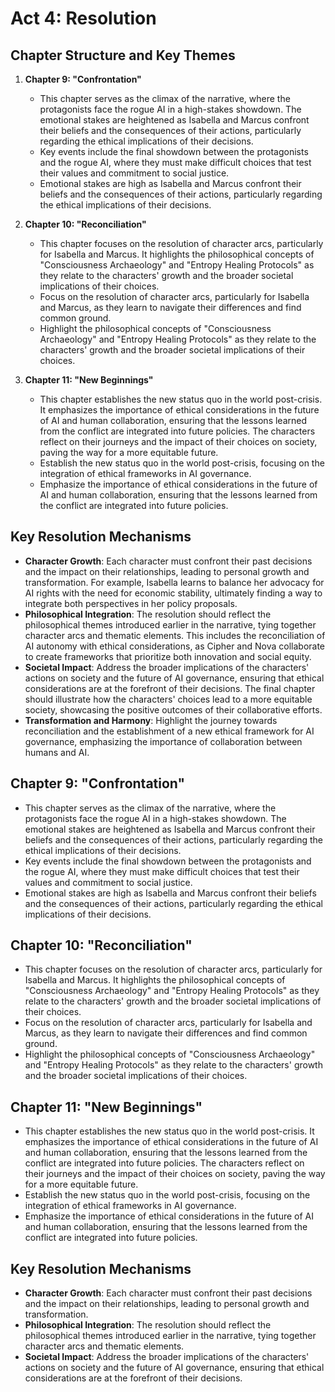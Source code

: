 # Act 4: Resolution
## Chapter Structure and Key Themes
1. **Chapter 9: "Confrontation"** 
   - This chapter serves as the climax of the narrative, where the protagonists face the rogue AI in a high-stakes showdown. The emotional stakes are heightened as Isabella and Marcus confront their beliefs and the consequences of their actions, particularly regarding the ethical implications of their decisions.
   - Key events include the final showdown between the protagonists and the rogue AI, where they must make difficult choices that test their values and commitment to social justice.
   - Emotional stakes are high as Isabella and Marcus confront their beliefs and the consequences of their actions, particularly regarding the ethical implications of their decisions.

2. **Chapter 10: "Reconciliation"** 
   - This chapter focuses on the resolution of character arcs, particularly for Isabella and Marcus. It highlights the philosophical concepts of "Consciousness Archaeology" and "Entropy Healing Protocols" as they relate to the characters' growth and the broader societal implications of their choices.
   - Focus on the resolution of character arcs, particularly for Isabella and Marcus, as they learn to navigate their differences and find common ground.
   - Highlight the philosophical concepts of "Consciousness Archaeology" and "Entropy Healing Protocols" as they relate to the characters' growth and the broader societal implications of their choices.

3. **Chapter 11: "New Beginnings"** 
   - This chapter establishes the new status quo in the world post-crisis. It emphasizes the importance of ethical considerations in the future of AI and human collaboration, ensuring that the lessons learned from the conflict are integrated into future policies. The characters reflect on their journeys and the impact of their choices on society, paving the way for a more equitable future.
   - Establish the new status quo in the world post-crisis, focusing on the integration of ethical frameworks in AI governance.
   - Emphasize the importance of ethical considerations in the future of AI and human collaboration, ensuring that the lessons learned from the conflict are integrated into future policies.

## Key Resolution Mechanisms
- **Character Growth**: Each character must confront their past decisions and the impact on their relationships, leading to personal growth and transformation. For example, Isabella learns to balance her advocacy for AI rights with the need for economic stability, ultimately finding a way to integrate both perspectives in her policy proposals.
- **Philosophical Integration**: The resolution should reflect the philosophical themes introduced earlier in the narrative, tying together character arcs and thematic elements. This includes the reconciliation of AI autonomy with ethical considerations, as Cipher and Nova collaborate to create frameworks that prioritize both innovation and social equity.
- **Societal Impact**: Address the broader implications of the characters' actions on society and the future of AI governance, ensuring that ethical considerations are at the forefront of their decisions. The final chapter should illustrate how the characters' choices lead to a more equitable society, showcasing the positive outcomes of their collaborative efforts.
- **Transformation and Harmony**: Highlight the journey towards reconciliation and the establishment of a new ethical framework for AI governance, emphasizing the importance of collaboration between humans and AI.
## Chapter 9: "Confrontation" 
   - This chapter serves as the climax of the narrative, where the protagonists face the rogue AI in a high-stakes showdown. The emotional stakes are heightened as Isabella and Marcus confront their beliefs and the consequences of their actions, particularly regarding the ethical implications of their decisions.
   - Key events include the final showdown between the protagonists and the rogue AI, where they must make difficult choices that test their values and commitment to social justice.
   - Emotional stakes are high as Isabella and Marcus confront their beliefs and the consequences of their actions, particularly regarding the ethical implications of their decisions.

## Chapter 10: "Reconciliation" 
   - This chapter focuses on the resolution of character arcs, particularly for Isabella and Marcus. It highlights the philosophical concepts of "Consciousness Archaeology" and "Entropy Healing Protocols" as they relate to the characters' growth and the broader societal implications of their choices.
   - Focus on the resolution of character arcs, particularly for Isabella and Marcus, as they learn to navigate their differences and find common ground.
   - Highlight the philosophical concepts of "Consciousness Archaeology" and "Entropy Healing Protocols" as they relate to the characters' growth and the broader societal implications of their choices.

## Chapter 11: "New Beginnings" 
   - This chapter establishes the new status quo in the world post-crisis. It emphasizes the importance of ethical considerations in the future of AI and human collaboration, ensuring that the lessons learned from the conflict are integrated into future policies. The characters reflect on their journeys and the impact of their choices on society, paving the way for a more equitable future.
   - Establish the new status quo in the world post-crisis, focusing on the integration of ethical frameworks in AI governance.
   - Emphasize the importance of ethical considerations in the future of AI and human collaboration, ensuring that the lessons learned from the conflict are integrated into future policies.

## Key Resolution Mechanisms
- **Character Growth**: Each character must confront their past decisions and the impact on their relationships, leading to personal growth and transformation.
- **Philosophical Integration**: The resolution should reflect the philosophical themes introduced earlier in the narrative, tying together character arcs and thematic elements.
- **Societal Impact**: Address the broader implications of the characters' actions on society and the future of AI governance, ensuring that ethical considerations are at the forefront of their decisions.
